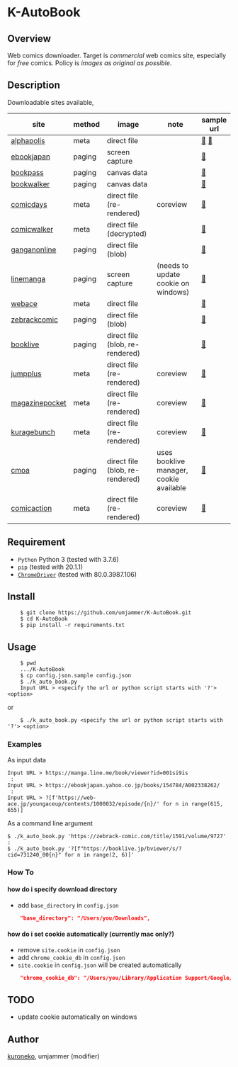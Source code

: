 # K-AutoBook

## Overview

Web comics downloader. Target is _commercial_ web comics site, especially for _free_ comics.
Policy is _images as original as possible_.

## Description

Downloadable sites available,

|site|method|image|note|sample url|
|----|------|-----|----|----------|
|[alphapolis](http://www.alphapolis.co.jp/)|meta|direct file| |[📖](http://www.alphapolis.co.jp/manga/viewManga/46) [📖](http://www.alphapolis.co.jp/manga/viewOpening/138000030/)|
|[ebookjapan](http://ebookjapan.yahoo.co.jp/)|paging|screen capture| |[📖](https://ebookjapan.yahoo.co.jp/books/145222/A000100547)|
|[bookpass](https://bookpass.auone.jp/)|paging|canvas data| |[📖](https://bookpass.auone.jp/pack/detail/?iid=BT000069318400100101&cs=top_freecomics_reco_670&pos=2&tab=1&ajb=3)|
|[bookwalker](https://bookwalker.jp/)|paging|canvas data| |[📖](https://viewer.bookwalker.jp/browserWebApi/03/view?cid=57c84cf2-7062-4ef9-9071-45fb249c926e)|
|[comicdays](https://comic-days.com/)|meta|direct file (re-rendered)|coreview|[📖](https://comic-days.com/volume/13932016480030155016)|
|[comicwalker](https://comic-walker.com/)|meta|direct file (decrypted)| |[📖](https://comic-walker.com/viewer/?tw=2&dlcl=ja&cid=KDCW_MF09000001010005_68)|
|[ganganonline](https://www.ganganonline.com/)|paging|direct file (blob)| |[📖](https://viewer.ganganonline.com/manga/?chapterId=15502)|
|[linemanga](https://manga.line.me/)|paging|screen capture|(needs to update cookie on windows)|[📖](https://manga.line.me/book/viewer?id=92dc0b4e-c5d4-4518-9fba-d78fb1e6b0f0)|
|[webace](https://web-ace.jp/)|meta|direct file| |[📖](https://web-ace.jp/youngaceup/contents/1000053/episode/1092/)|
|[zebrackcomic](https://zebrack-comic.com/)|paging|direct file (blob)| |[📖](https://zebrack-comic.com/title/37/volume/1498/viewer)|
|[booklive](https://booklive.jp/)|paging|direct file (blob, re-rendered)| |[📖](https://booklive.jp/bviewer/s/?cid=208562_003&rurl=https%3A%2F%2Fbooklive.jp%2Findex%2Fno-charge%2Fcategory_id%2FC)|
|[jumpplus](https://shonenjumpplus.com/)|meta|direct file (re-rendered)|coreview|[📖](https://shonenjumpplus.com/episode/13932016480031086197)|
|[magazinepocket](https://pocket.shonenmagazine.com/)|meta|direct file (re-rendered)|coreview|[📖](https://pocket.shonenmagazine.com/episode/13933686331610373465)|
|[kuragebunch](https://kuragebunch.com/)|meta|direct file (re-rendered)|coreview|[📖](https://kuragebunch.com/episode/10834108156630826048)|
|[cmoa](https://www.cmoa.jp/)|paging|direct file (blob, re-rendered)|uses booklive manager, cookie available|[📖](https://www.cmoa.jp/bib/speedreader/speed.html?cid=0000101745_jp_0002&u0=1&u1=0&rurl=https%3A%2F%2Fwww.cmoa.jp%2Ftitle%2F101745%2Fvol%2F2%2F)|
|[comicaction](https://comic-action.com/)|meta|direct file (re-rendered)|coreview|[📖](https://https://comic-action.com/episode/13933686331636733009)|

## Requirement

* `Python` Python 3 (tested with 3.7.6)
* `pip` (tested with 20.1.1)
* [`ChromeDriver`](https://chromedriver.chromium.org/downloads) (tested with 80.0.3987.106)

## Install

```shell
    $ git clone https://github.com/umjammer/K-AutoBook.git
    $ cd K-AutoBook
    $ pip install -r requirements.txt
```

## Usage

```shell
    $ pwd
    .../K-AutoBook
    $ cp config.json.sample config.json
    $ ./k_auto_book.py
    Input URL > <specify the url or python script starts with '?'> <option>
```

or

```shell
    $ ./k_auto_book.py <specify the url or python script starts with '?'> <option>
```

### Examples

As input data

```shell
Input URL > https://manga.line.me/book/viewer?id=001si9is
 :
Input URL > https://ebookjapan.yahoo.co.jp/books/154784/A002338262/
 :
Input URL > ?[f'https://web-ace.jp/youngaceup/contents/1000032/episode/{n}/' for n in range(615, 655)]
```

As a command line argument

```shell
$ ./k_auto_book.py 'https://zebrack-comic.com/title/1591/volume/9727' 
:
$ ./k_auto_book.py '?[f"https://booklive.jp/bviewer/s/?cid=731240_00{n}" for n in range(2, 6)]'
```

### How To

#### how do i specify download directory
 * add `base_directory` in `config.json`

```Json
    "base_directory": "/Users/you/Downloads",
```

#### how do i set cookie automatically (currently mac only?)
 * remove `site.cookie` in `config.json`
 * add `chrome_cookie_db` in `config.json`
 * `site.cookie` in `config.json` will be created automatically

```Json
    "chrome_cookie_db": "/Users/you/Library/Application Support/Google/Chrome/Default/Cookies",
```

## TODO

 * update cookie automatically on windows

## Author

[kuroneko](https://github.com/amu-kuroneko),
umjammer (modifier)